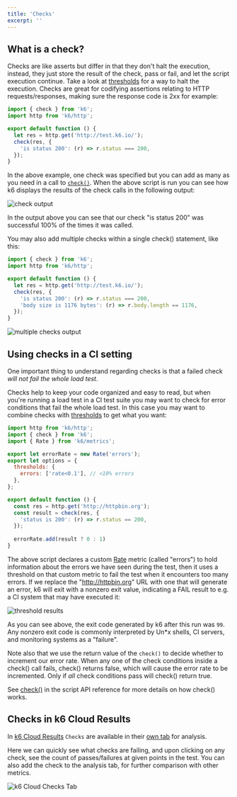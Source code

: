 ```yaml
---
title: 'Checks'
excerpt: ''
---
```


## What is a check?

Checks are like asserts but differ in that they don't halt the execution, instead, they just
store the result of the check, pass or fail, and let the script execution continue. Take a look at
[thresholds](/using-k6/thresholds) for a way to halt the execution. Checks are great for
codifying assertions relating to HTTP requests/responses, making sure the response code is 2xx
for example:

<div class="code-group" data-props='{"labels": ["check.js"], "lineNumbers": [true]}'>

```js
import { check } from 'k6';
import http from 'k6/http';

export default function () {
  let res = http.get('http://test.k6.io/');
  check(res, {
    'is status 200': (r) => r.status === 200,
  });
}
```

</div>

In the above example, one check was specified but you can add as many as you need in a call to
[`check()`](/javascript-api/k6/check-val-sets-tags). When the above script is run you can see
how k6 displays the results of the check calls in the following output:

![check output](images/Checks/check-output.png)

In the output above you can see that our check "is status 200" was successful 100% of the times it was called.

You may also add multiple checks within a single check() statement, like this:

<div class="code-group" data-props='{"labels": ["checks.js"], "lineNumbers": [true]}'>

```js
import { check } from 'k6';
import http from 'k6/http';

export default function () {
  let res = http.get('http://test.k6.io/');
  check(res, {
    'is status 200': (r) => r.status === 200,
    'body size is 1176 bytes': (r) => r.body.length == 1176,
  });
}
```

</div>

![multiple checks output](images/Checks/multiple-checks-output.png)

## Using checks in a CI setting

One important thing to understand regarding checks is that a failed check _will not fail the whole
load test_.

Checks help to keep your code organized and easy to read, but when you're running a load test in
a CI test suite you may want to check for error conditions that fail the whole load test. In this
case you may want to combine checks with [thresholds](/using-k6/thresholds) to
get what you want:

<div class="code-group" data-props='{"labels": ["check_thresholds.js"], "lineNumbers": [true]}'>

```js
import http from 'k6/http';
import { check } from 'k6';
import { Rate } from 'k6/metrics';

export let errorRate = new Rate('errors');
export let options = {
  thresholds: {
    errors: ['rate<0.1'], // <10% errors
  },
};

export default function () {
  const res = http.get('http://httpbin.org');
  const result = check(res, {
    'status is 200': (r) => r.status == 200,
  });
  
  errorRate.add(result ? 0 : 1)
}
```

</div>

The above script declares a custom [Rate](/javascript-api/k6-metrics/rate)
metric (called "errors") to hold information about the errors we have seen during the test, then
it uses a threshold on that custom metric to fail the test when it encounters too many errors.
If we replace the "http://httpbin.org" URL with one that will generate an error, k6 will exit with
a nonzero exit value, indicating a FAIL result to e.g. a CI system that may have executed it:

![threshold results](images/Checks/threshold-results.png)

As you can see above, the exit code generated by k6 after this run was `99`. Any nonzero exit code
is commonly interpreted by Un\*x shells, CI servers, and monitoring systems as a "failure".

Note also that we use the return value of the `check()` to decide whether to increment our error rate.
When any one of the check conditions inside a check() call fails, check() returns false, which will cause
the error rate to be incremented. Only if _all_ check conditions pass will check() return true.

See [check()](/javascript-api/k6/check-val-sets-tags) in the script API reference for
more details on how check() works.

## Checks in k6 Cloud Results

In [k6 Cloud Results](/cloud/analyzing-results/overview) `Checks` are available in their [own tab](/cloud/analyzing-results/checks-tab) for analysis.

Here we can quickly see what checks are failing, and upon clicking on any check, see the count of passes/failures
at given points in the test. You can also add the check to the analysis tab, for further comparison with other metrics.

![k6 Cloud Checks Tab](/images/Checks/cloud-insights-checks-tab.png)

